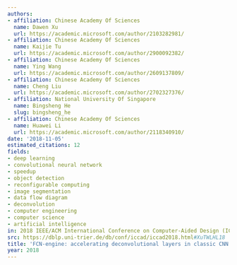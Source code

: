 ```yaml
---
authors:
- affiliation: Chinese Academy Of Sciences
  name: Dawen Xu
  url: https://academic.microsoft.com/author/2103282981/
- affiliation: Chinese Academy Of Sciences
  name: Kaijie Tu
  url: https://academic.microsoft.com/author/2900092382/
- affiliation: Chinese Academy Of Sciences
  name: Ying Wang
  url: https://academic.microsoft.com/author/2609137809/
- affiliation: Chinese Academy Of Sciences
  name: Cheng Liu
  url: https://academic.microsoft.com/author/2702327376/
- affiliation: National University Of Singapore
  name: Bingsheng He
  slug: bingsheng_he
- affiliation: Chinese Academy Of Sciences
  name: Huawei Li
  url: https://academic.microsoft.com/author/2118340910/
date: '2018-11-05'
estimated_citations: 12
fields:
- deep learning
- convolutional neural network
- speedup
- object detection
- reconfigurable computing
- image segmentation
- data flow diagram
- deconvolution
- computer engineering
- computer science
- artificial intelligence
in: 2018 IEEE/ACM International Conference on Computer-Aided Design (ICCAD)
src: https://dblp.uni-trier.de/db/conf/iccad/iccad2018.html#XuTWLHL18
title: 'FCN-engine: accelerating deconvolutional layers in classic CNN processors'
year: 2018
---
```

